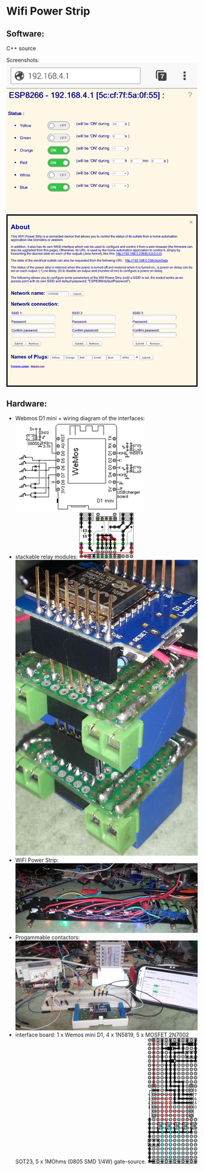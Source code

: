 Wifi Power Strip
================


Software:
---------

C++ source

Screenshots: ![](doc/images/screenshot.png) ![](doc/images/about.png)

Hardware:
---------

* Webmos D1 mini + wiring diagram of the interfaces:
 ![](doc/images/schema.png)
* stackable relay modules:
 ![](doc/images/module.png) ![](doc/images/modules.jpg)
* WiFi Power Strip:
 ![](doc/images/powerStrip.jpg)
* Progammable contactors:
 ![](doc/images/programmableContactor.jpg)
* interface board:
 1 x Wemos mini D1,
 4 x 1N5819,
 5 x MOSFET 2N7002 SOT23,
 5 x 1MOhms (0805 SMD 1/4W) gate-source.
 ![](doc/images/contactor.png)

